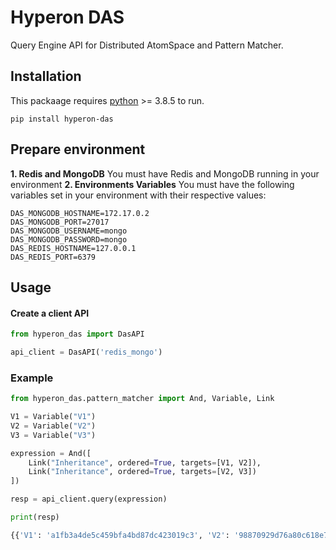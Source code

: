 # Hyperon DAS

Query Engine API for Distributed AtomSpace and Pattern Matcher.

## Installation

This packaage requires [python](https://www.python.org/) >= 3.8.5 to run.

```
pip install hyperon-das
```

## Prepare environment

**1. Redis and MongoDB**
You must have Redis and MongoDB running in your environment
**2. Environments Variables**
You must have the following variables set in your environment with their respective values:

```
DAS_MONGODB_HOSTNAME=172.17.0.2
DAS_MONGODB_PORT=27017
DAS_MONGODB_USERNAME=mongo
DAS_MONGODB_PASSWORD=mongo
DAS_REDIS_HOSTNAME=127.0.0.1
DAS_REDIS_PORT=6379
```

## Usage

#### Create a client API

```python
from hyperon_das import DasAPI

api_client = DasAPI('redis_mongo')
```

### Example

```python
from hyperon_das.pattern_matcher import And, Variable, Link

V1 = Variable("V1")
V2 = Variable("V2")
V3 = Variable("V3")

expression = And([
    Link("Inheritance", ordered=True, targets=[V1, V2]),
    Link("Inheritance", ordered=True, targets=[V2, V3])
])

resp = api_client.query(expression)

print(resp)
```

```bash
{{'V1': 'a1fb3a4de5c459bfa4bd87dc423019c3', 'V2': '98870929d76a80c618e70a0393055b31', 'V3': '81ec21b0f1b03e18c55e056a56179fef'}, {'V1': 'bd497eb24420dd50fed5f3d2e6cdd7c1', 'V2': '98870929d76a80c618e70a0393055b31', 'V3': '81ec21b0f1b03e18c55e056a56179fef'}, {'V1': 'e2d9b15ab3461228d75502e754137caa', 'V2': 'c90242e2dbece101813762cc2a83d726', 'V3': '81ec21b0f1b03e18c55e056a56179fef'}, {'V1': 'd1ec11ec366a1deb24a079dc39863c68', 'V2': 'c90242e2dbece101813762cc2a83d726', 'V3': '81ec21b0f1b03e18c55e056a56179fef'}, {'V1': 'fa77994f6835fad256902605a506c59c', 'V2': '98870929d76a80c618e70a0393055b31', 'V3': '81ec21b0f1b03e18c55e056a56179fef'}, {'V1': 'c77b519f8ab36dfea8e2a532a7603d9a', 'V2': 'd1ec11ec366a1deb24a079dc39863c68', 'V3': 'c90242e2dbece101813762cc2a83d726'}, {'V1': '305e7d502a0ce80b94374ff0d79a6464', 'V2': '98870929d76a80c618e70a0393055b31', 'V3': '81ec21b0f1b03e18c55e056a56179fef'}}
```